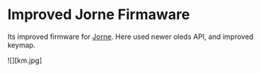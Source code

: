 # Improved Jorne Firmaware 

Its improved firmware for [Jorne](https://github.com/joric/jorne).
Here used newer oleds API, and improved keymap.

![][km.jpg]
